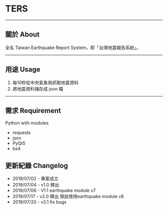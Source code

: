 # TERS

---
## 關於 About
全名 Taiwan Earthquake Report System，即「台灣地震報告系統」。

---
## 用途 Usage
1. 每10秒從中央氣象局抓取地震資料
2. 將地震資料儲存成 json 檔

---
## 需求 Requirement
Python with modules

* requests
* json
* PyQt5
* bs4


## 更新紀錄 Changelog
* 2019/07/02 - 專案成立
* 2019/07/04 - v1.0 釋出
* 2019/07/06 - V1.1 earthquake module v7
* 2019/07/17 - v2.0 釋出 預設使用earthquake module v8
* 2019/07/20 - v2.1 fix bugs
